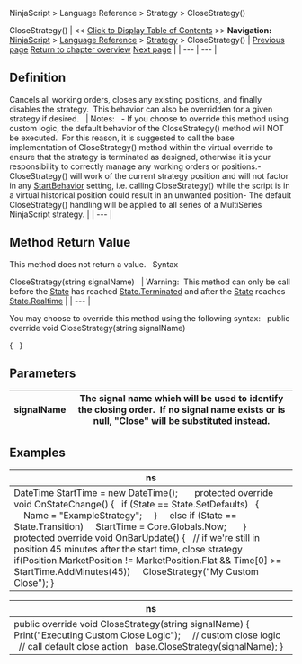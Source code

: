 ﻿
NinjaScript \> Language Reference \> Strategy \> CloseStrategy()

CloseStrategy()
| \<\< [Click to Display Table of Contents](closestrategy.md) \>\> **Navigation:**     [NinjaScript](ninjascript.md) \> [Language Reference](language_reference_wip.md) \> [Strategy](strategy.md) \> CloseStrategy() | [Previous page](chartindicators.md) [Return to chapter overview](strategy.md) [Next page](connectionlosshandling.md) |
| --- | --- |
## Definition
Cancels all working orders, closes any existing positions, and finally disables the strategy.  This behavior can also be overridden for a given strategy if desired.
 
| Notes:   - If you choose to override this method using custom logic, the default behavior of the CloseStrategy() method will NOT be executed.  For this reason, it is suggested to call the base implementation of CloseStrategy() method within the virtual override to ensure that the strategy is terminated as designed, otherwise it is your responsibility to correctly manage any working orders or positions.- CloseStrategy() will work of the current strategy position and will not factor in any [StartBehavior](startbehavior.md) setting, i.e. calling CloseStrategy() while the script is in a virtual historical position could result in an unwanted position- The default CloseStrategy() handling will be applied to all series of a MultiSeries NinjaScript strategy. |
| --- |

## Method Return Value
This method does not return a value.
 
Syntax  

CloseStrategy(string signalName)
 
| Warning:  This method can only be call before the [State](state.md) has reached [State.Terminated](state.md) and after the [State](state.md) reaches [State.Realtime](state.md) |
| --- |

You may choose to override this method using the following syntax:
 
public override void CloseStrategy(string signalName)  

{
 
}

## Parameters
| signalName | The signal name which will be used to identify the closing order.  If no signal name exists or is null, "Close" will be substituted instead. |
| --- | --- |

## 
## 
## 
## Examples
| ns |
| --- |
| DateTime StartTime \= new DateTime();       protected override void OnStateChange() {    if (State \=\= State.SetDefaults)    {                  Name \= "ExampleStrategy";       }        else if (State \=\= State.Transition)      StartTime \= Core.Globals.Now;       }      protected override void OnBarUpdate() {    // if we're still in position 45 minutes after the start time, close strategy    if(Position.MarketPosition !\= MarketPosition.Flat \&\& Time\[0] \>\= StartTime.AddMinutes(45))      CloseStrategy("My Custom Close"); } |

| ns |
| --- |
| public override void CloseStrategy(string signalName) {    Print("Executing Custom Close Logic");      // custom close logic        // call default close action    base.CloseStrategy(signalName); } |
